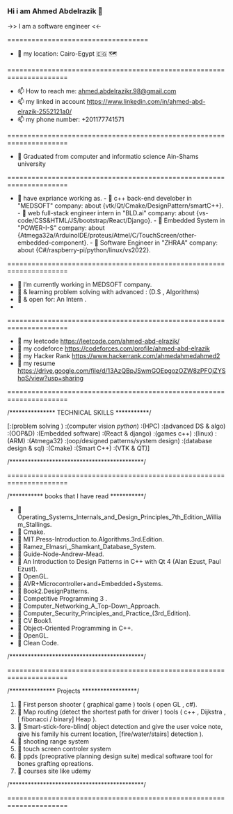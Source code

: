 ### Hi i am Ahmed Abdelrazik 👋

 ->> I am a software engineer  <<- 

===================================

- 📍 my location: Cairo-Egypt 🇪🇬 🗺

=====================================================================

- 📫 How to reach me: ahmed.abdelrazikr.98@gmail.com
- 📫 my linked in account https://www.linkedin.com/in/ahmed-abd-elrazik-2552121a0/
- 📫 my phone number: +201177741571

=====================================================================

- 🌱 Graduated from computer and informatio science Ain-Shams university

=====================================================================

- 🌱 have expriance working as.
         - 🔭 c++ back-end develober in "MEDSOFT" company: about {vtk/Qt/Cmake/DesignPattern/smartC++}.
         - 🔭 web full-stack engineer intern in "BLD.ai" company: about {vs-code/CSS&HTML/JS/bootstrap/React/Django}.
         - 🔭 Embedded System in "POWER-I-S" company: about {Atmega32a/ArduinoIDE/proteus/Atmel/C/TouchScreen/other-embedded-component}.
         - 🔭 Software Engineer in "ZHRAA" company: about {C#/raspberry-pi/python/linux/vs2022}.
 
=====================================================================

- 🌱 I’m currently working in MEDSOFT company.
- 🌱 & learning problem solving with advanced : (D.S , Algorithms)
- 🌱 & open for: An Intern .
- 
=====================================================================

- 🌱 my leetcode https://leetcode.com/ahmed-abd-elrazik/
- 🌱 my codeforce https://codeforces.com/profile/ahmed-abd-elrazik
- 🌱 my Hacker Rank https://www.hackerrank.com/ahmedahmedahmed2
- 🌱 my resume https://drive.google.com/file/d/13AzQBpJSwmGOEpgozOZW8zPFOjZYShqS/view?usp=sharing

=====================================================================

/*************** TECHNICAL SKILLS ***********/

[:(problem solving ) :(computer vision _python_) 
:(HPC) :(advanced DS & algo) :(OOP&D)
:(Embedded software) :(React & django) 
:(games c++) :(linux) :(ARM) :(Atmega32)
:(oop/designed patterns/system design) 
:(database design & sql) 
:(Cmake) :(Smart C++) :(VTK & QT)]

/********************************************/

=====================================================================

/*********** books that I have read ***********/

- 📖 Operating_Systems_Internals_and_Design_Principles_7th_Edition_William_Stallings.
- 📖 Cmake.
- 📖 MIT.Press-Introduction.to.Algorithms.3rd.Edition.
- 📖 Ramez_Elmasri,_Shamkant_Database_System.
- 📖 Guide-Node-Andrew-Mead.
- 📖 An Introduction to Design Patterns in C++ with Qt 4 (Alan Ezust, Paul Ezust).
- 📖 OpenGL.
- 📖 AVR+Microcontroller+and+Embedded+Systems.
- 📖 Book2.DesignPatterns.
- 📖 Competitive Programming 3 .
- 📖 Computer_Networking_A_Top-Down_Approach.
- 📖 Computer_Security_Principles_and_Practice_(3rd_Edition).
- 📖 CV Book1.
- 📖 Object-Oriented Programming in C++.
- 📖 OpenGL.
- 📖 Clean Code.

/********************************************/

=====================================================================

/*************** Projects ******************/

1.	📂 First person shooter ( graphical game ) tools ( open GL , c#).
2.	📂 Map routing (detect the shortest path for driver ) tools ( c++ , Dijkstra ,[ fibonacci / binary] Heap ).
3.	📂 Smart-stick-fore-blind( object detection and give the user voice note, give his family his current location, [fire/water/stairs] detection ).
4.	📂 shooting range system 
5.	📂 touch screen controler system
6.	📂 ppds (preoprative planning design suite) medical software tool for bones grafting opreations.
7.	📂 courses site like udemy

/********************************************/

=====================================================================
